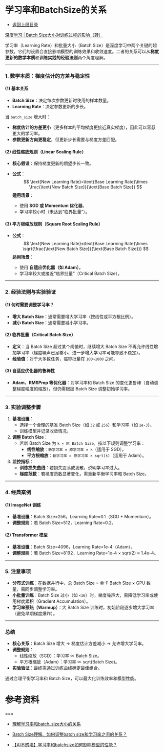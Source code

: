 # 学习率和BatchSize的关系

* [返回上层目录](../learning-rate.md)

[深度学习 | Batch Size大小对训练过程的影响（转）](https://zhuanlan.zhihu.com/p/86529347)

学习率（Learning Rate）和批量大小（Batch Size）是深度学习中两个关键的超参数，它们的设置会直接影响模型的训练效果和收敛速度。二者的关系可以从**梯度更新的数学本质**和**训练实践的经验法则**两个角度理解。

------

### **1. 数学本质：梯度估计的方差与稳定性**

#### **(1) 基本关系**

- **Batch Size**：决定每次参数更新时使用的样本数量。
- **Learning Rate**：决定参数更新的步长。

当 `batch_size` 增大时：

- **梯度估计的方差更小**（更多样本的平均梯度更接近真实梯度），因此可以容忍更大的学习率。
- **参数更新方向更稳定**，但更新步长需要与梯度方差匹配。

#### **(2) 线性缩放规则（Linear Scaling Rule）**

- **核心假设**：保持梯度更新的期望步长一致。

- **公式**：
  $$
  \text{New Learning Rate}=\text{Base Learning Rate}\times \frac{\text{New Batch Size}}{\text{Base Batch Size}}
  $$
  **适用场景**：

  - 使用 **SGD 或 Momentum 优化器**。
  - 学习率较小时（未达到“临界批量”）。

#### **(3) 平方根缩放规则（Square Root Scaling Rule）**

- **公式**：
  $$
  \text{New Learning Rate}=\text{Base Learning Rate}\times \sqrt{\frac{\text{New Batch Size}}{\text{Base Batch Size}}}
  $$
  **适用场景**：

  - 使用 **自适应优化器（如 Adam）**。
  - 学习率较大或接近“临界批量”（Critical Batch Size）。

------

### **2. 经验法则与实验验证**

#### **(1) 何时需要调整学习率？**

- **增大 Batch Size**：通常需要增大学习率（按线性或平方根比例）。
- **减小 Batch Size**：通常需要减小学习率。

#### **(2) 临界批量（Critical Batch Size）**

- **定义**：当 Batch Size 超过某个阈值时，继续增大 Batch Size 不再允许线性增加学习率（梯度噪声已足够小，进一步增大学习率可能导致不稳定）。
- **经验值**：对于大多数任务，临界批量在 `100~1000` 之间。

#### **(3) 自适应优化器的鲁棒性**

- **Adam、RMSProp 等优化器**：对学习率和 Batch Size 的变化更鲁棒（自动调整梯度幅度的缩放），但仍需根据 Batch Size 调整初始学习率。

------

### **3. 实验调整步骤**

1. **基准设置**：
   - 选择一个合理的基准 Batch Size（如 `32` 或 `256`）和学习率（如 `1e-3`）。
   - 训练模型并记录收敛情况。
2. **调整 Batch Size**：
   - 若新 Batch Size 为 `k × 原 Batch Size`，按以下规则调整学习率：
     - **线性缩放**：`新学习率 = 原学习率 × k`（适用于 SGD）。
     - **平方根缩放**：`新学习率 = 原学习率 × sqrt(k)`（适用于 Adam）。
3. **监控指标**：
   - **训练损失曲线**：若损失震荡或发散，说明学习率过大。
   - **梯度范数**：若梯度范数显著变化，需重新平衡学习率和 Batch Size。

------

### **4. 经典案例**

#### **(1) ImageNet 训练**

- **基准设置**：Batch Size=256，Learning Rate=0.1（SGD + Momentum）。
- **调整规则**：若 Batch Size=512，Learning Rate=0.2。

#### **(2) Transformer 模型**

- **基准设置**：Batch Size=4096，Learning Rate=1e-4（Adam）。
- **调整规则**：若 Batch Size=8192，Learning Rate=1e-4 × sqrt(2) ≈ 1.4e-4。

------

### **5. 注意事项**

- **分布式训练**：在数据并行中，总 Batch Size = 单卡 Batch Size × GPU 数量，需同步调整学习率。
- **小批量训练**：Batch Size 过小（如 `<16`）时，梯度噪声大，需降低学习率或使用梯度累积（Gradient Accumulation）。
- **学习率预热（Warmup）**：大 Batch Size 训练时，初始阶段逐步增大学习率（避免早期梯度爆炸）。

------

### **总结**

- **核心关系**：Batch Size 增大 → 梯度估计方差减小 → 允许增大学习率。
- **调整规则**：
  - 线性缩放（SGD）：学习率 ∝ Batch Size。
  - 平方根缩放（Adam）：学习率 ∝ sqrt(Batch Size)。
- **实验验证**：最终需通过训练曲线确定最佳组合。

通过合理平衡学习率和 Batch Size，可以最大化训练效率和模型性能。



# 参考资料

===

* [理解学习率和batch_size大小的关系](https://zhuanlan.zhihu.com/p/364865720)
* [Batch Size理解、如何调整batch size和学习率之间的关系？](https://blog.csdn.net/weixin_43135178/article/details/114882276)

* [【AI不惑境】学习率和batchsize如何影响模型的性能？](https://cloud.tencent.com/developer/article/1474432)

